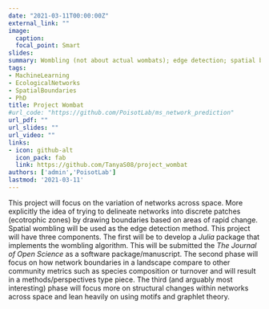 ```yaml
---
date: "2021-03-11T00:00:00Z"
external_link: ""
image:
  caption:
  focal_point: Smart
slides:
summary: Wombling (not about actual wombats); edge detection; spatial boundaries; and how we can apply this to ecological networks.
tags:
- MachineLearning
- EcologicalNetworks
- SpatialBoundaries
- PhD
title: Project Wombat
#url_code: "https://github.com/PoisotLab/ms_network_prediction"
url_pdf: ""
url_slides: ""
url_video: ""
links:
- icon: github-alt
  icon_pack: fab
  link: https://github.com/TanyaS08/project_wombat
authors: ['admin','PoisotLab']
lastmod: '2021-03-11'
---
```


This project will focus on
the variation of networks across space. More explicitly the idea of trying to
delineate networks into discrete patches (ecotrophic zones) by drawing boundaries
based on areas of rapid change. Spatial wombling will be used as the edge
detection method. This project will have three components.
The first will be to develop a *Julia* package that implements the wombling
algorithm. This will be submitted the *The Journal of Open Science* as a
software package/manuscript. The second phase will focus on how network boundaries
in a landscape compare to other community metrics such as species composition or
turnover and will result in a methods/perspectives type piece. The third (and
arguably most interesting) phase will focus more on structural changes within
networks across space and lean heavily on using motifs and graphlet theory.
